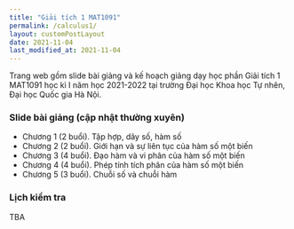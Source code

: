 ```yaml
---
title: "Giải tích 1 MAT1091"
permalink: /calculus1/
layout: customPostLayout
date: 2021-11-04
last_modified_at: 2021-11-04
---
```


Trang web gồm slide bài giảng và kế hoạch giảng dạy học phần Giải tích 1 MAT1091 học kì I năm học 2021-2022 tại trường Đại học Khoa học Tự nhên, Đại học Quốc gia Hà Nội.

### Slide bài giảng (cập nhật thường xuyên)

- Chương 1 (2 buổi). Tập hợp, dãy số, hàm số
- Chương 2 (2 buổi). Giới hạn và sự liên tục của hàm số một biến
- Chương 3 (4 buổi). Đạo hàm và vi phân của hàm số một biến
- Chương 4 (4 buổi). Phép tính tích phân của hàm số một biến
- Chương 5 (3 buổi). Chuỗi số và chuỗi hàm

### Lịch kiểm tra

TBA
